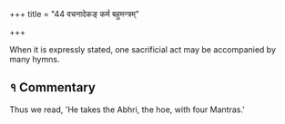 +++
title = "44 वचनादेकङ् कर्म बहुमन्त्रम्"

+++

When it is expressly stated, one sacrificial act may be accompanied by many hymns.

## १ Commentary

Thus we read, 'He takes the Abhri, the hoe, with four Mantras.'